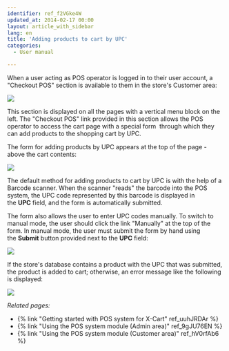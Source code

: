 ```yaml
---
identifier: ref_f2VGke4W
updated_at: 2014-02-17 00:00
layout: article_with_sidebar
lang: en
title: 'Adding products to cart by UPC'
categories:
  - User manual

---
```



When a user acting as POS operator is logged in to their user account, a "Checkout POS" section is available to them in the store's Customer area: 

![]({{site.baseurl}}/attachments/7504446/7602275.png?effects=drop-shadow)

This section is displayed on all the pages with a vertical menu block on the left. The "Checkout POS" link provided in this section allows the POS operator to access the cart page with a special form  through which they can add products to the shopping cart by UPC.

The form for adding products by UPC appears at the top of the page - above the cart contents:

![]({{site.baseurl}}/attachments/7504446/7602276.png?effects=drop-shadow)

The default method for adding products to cart by UPC is with the help of a Barcode scanner. When the scanner "reads" the barcode into the POS system, the UPC code represented by this barcode is displayed in the **UPC** field, and the form is automatically submitted.

The form also allows the user to enter UPC codes manually. To switch to manual mode, the user should click the link "Manually" at the top of the form. In manual mode, the user must submit the form by hand using the **Submit** button provided next to the **UPC** field:

![]({{site.baseurl}}/attachments/7504446/7602277.png?effects=drop-shadow)

If the store's database contains a product with the UPC that was submitted, the product is added to cart; otherwise, an error message like the following is displayed:

![]({{site.baseurl}}/attachments/7504446/7602278.png?effects=drop-shadow)

_Related pages:_

*   {% link "Getting started with POS system for X-Cart" ref_uuhJRDAr %}
*   {% link "Using the POS system module (Admin area)" ref_9gJU76EN %}
*   {% link "Using the POS system module (Customer area)" ref_hV0rfAb6 %}